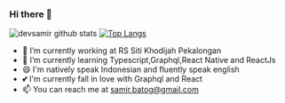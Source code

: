 ### Hi there 👋

<!--
**devsamir/devsamir** is a ✨ _special_ ✨ repository because its `README.md` (this file) appears on your GitHub profile.
()
Here are some ideas to get you started:

- 🔭 I’m currently working on ...
- 🌱 I’m currently learning ...
- 👯 I’m looking to collaborate on ...
- 🤔 I’m looking for help with ...
- 💬 Ask me about ...
- 📫 How to reach me: ...
- 😄 Pronouns: ...
- ⚡ Fun fact: ...
-->
![devsamir github stats](https://github-readme-stats.vercel.app/api?username=devsamir&show_icons=true)
[![Top Langs](https://github-readme-stats.vercel.app/api/top-langs/?username=devsamir)](https://github.com/devsamir/github-readme-stats)


- 🔭 I’m currently working at RS Siti Khodijah Pekalongan
- 🌱 I’m currently learning Typescript,Graphql,React Native and ReactJs
- 😄 I'm natively speak Indonesian and fluently speak english
- 💕 I'm currently fall in love with Graphql and React
- 📫 You can reach me at samir.batog@gmail.com
